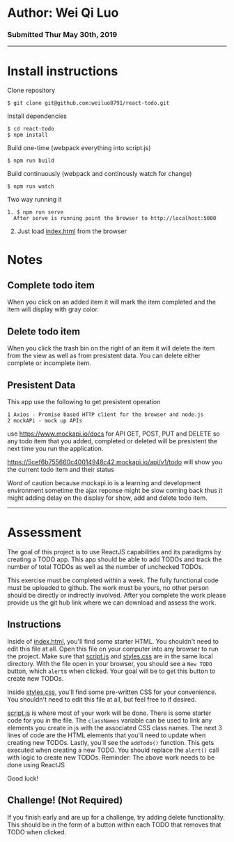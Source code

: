 # Author: Wei Qi Luo
### Submitted Thur May 30th, 2019

-------------------

# Install instructions

Clone repository

    $ git clone git@github.com:weiluo8791/react-todo.git

Install dependencies

    $ cd react-todo
    $ npm install

Build one-time (webpack everything into script.js)

    $ npm run build

Build continuously (webpack and continously watch for change)

    $ npm run watch

Two way running it 

    1. $ npm run serve 
      After serve is running point the browser to http://localhost:5000
2. Just load [index.html](/index.html) from the browser


# Notes

## Complete todo item
When you click on an added item it will mark the item completed and the item will display with gray color.

## Delete todo item
When you click the trash bin on the right of an item it will delete the item from the view as well as from presistent data. You can delete either complete or incomplete item.

## Presistent Data
This app use the following to get presistent operation

    1 Axios - Promise based HTTP client for the browser and node.js 
    2 mockAPi - mock up APIs
    
use https://www.mockapi.io/docs for API GET, POST, PUT and DELETE so any todo item that you added, completed or deleted will be presistent the next time you run the application. 

https://5cef6b755660c40014948c42.mockapi.io/api/v1/todo will show you the current todo item and their status

Word of caution because mockapi.io is a learning and development environment sometime the ajax reponse might be slow coming back thus it might adding delay on the display for show, add and delete todo item.     


-------------------

# Assessment

The goal of this project is to use ReactJS capabilities and its paradigms by creating a TODO app. This app should be able to add TODOs and track the number of total TODOs as well as the number of unchecked TODOs.

This exercise must be completed within a week. The fully functional code must be uploaded to github. The work must be yours, no other person should be directly or indirectly involved.  After you complete the work please provide us the git hub link where we can download and assess the work.

## Instructions
Inside of [index.html](/index.html), you'll find some starter HTML. You shouldn't need to edit this file at all. Open this file on your computer into any browser to run the project. Make sure that [script.js](/script.js) and [styles.css](/styles.css)
are in the same local directory. With the file open in your browser, you should see a `New TODO` button, which `alert`s when clicked. Your goal will be to get this button to create new TODOs.

Inside [styles.css](/styles.css), you'll find some pre-written CSS for your convenience. You shouldn't need to edit this file at all, but feel free to if desired.

[script.js](/script.js) is where most of your work will be done. There is some starter code for you in the file. The `classNames` variable can be used to link any elements you create in js with the associated CSS class names. The next 3 lines of code are the HTML elements that you'll need to update when creating new
TODOs. Lastly, you'll see the `addTodo()` function. This gets executed when creating a new TODO. You should replace the `alert()` call with logic to create new TODOs.
Reminder: The above work needs to be done using ReactJS


Good luck!

## Challenge! (Not Required)
If you finish early and are up for a challenge, try adding delete functionality. This should be in the form of a button within each TODO that removes that TODO when clicked.
